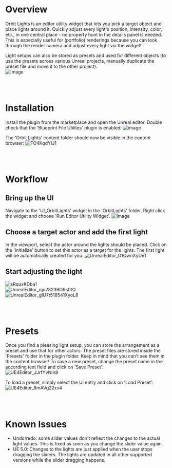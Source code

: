 # Overview
Orbit Lights is an editor utility widget that lets you pick a target object and place lights around it. Quickly adjust every light's position, intensity, color, etc., in one central place - no property hunt in the details panel is needed. This is especially useful for (portfolio) renderings because you can look through the render camera and adjust every light via the widget!

Light setups can also be stored as presets and used for different objects (to use the presets across various Unreal projects, manually duplicate the preset file and move it to the other project).<br>
![image](https://user-images.githubusercontent.com/63724445/212989663-9e1c1c82-b397-4f2b-b690-03ec4f25ccad.png)

<br>
<br>

# Installation
Install the plugin from the marketplace and open the Unreal editor. 
Double check that the 'Blueprint File Utilites' plugin is enabled!
![image](https://user-images.githubusercontent.com/63724445/212990043-782d0773-ed1b-4edb-bd5a-05f8a32e216f.png)


The 'Orbit Lights' content folder should now be visible in the content browser:
![FO4KqdYIJ1](https://user-images.githubusercontent.com/63724445/212994797-cb2ff6b0-b0d0-432e-958d-3562d847917f.jpg)

<br>
<br>


# Workflow
## Bring up the UI
Navigate to the 'UI_OrbitLights' widget in the 'OrbitLights' folder. Right click the widget and choose 'Run Editor Utility Widget'.
![image](https://user-images.githubusercontent.com/63724445/212994933-a03171ea-a8a2-422e-a3c5-3796c632152e.png)

## Choose a target actor and add the first light
In the viewport, select the actor around the lights should be placed. Click on the 'Initialize' button to set this actor as a target for the lights. The first light will be automatically created for you:
![UnrealEditor_G1QwnXyUeT](https://user-images.githubusercontent.com/63724445/212994516-19772094-4a24-494a-a9ec-700266e09037.gif)

## Start adjusting the light
![sRquxKDba1](https://user-images.githubusercontent.com/63724445/213864178-68fd5728-4ba7-4745-b835-c6a979b3997b.jpg) <br>
![UnrealEditor_nju2323BO9s0tQ](https://user-images.githubusercontent.com/63724445/213865345-4455e19c-1451-4e60-a8aa-e5751702c3e7.gif) <br>
![UnrealEditor_gIU7t516541XyoL8](https://user-images.githubusercontent.com/63724445/213865589-5f5582af-1931-4956-b3b0-df4b81f66b09.gif)<br>

<br>
<br>
  
# Presets
Once you find a pleasing light setup, you can store the arrangement as a preset and use that for other actors. The preset files are stored inside the 'Presets' folder in the plugin folder. Keep in mind that you can't see them in the content browser!
To save a new preset, change the preset name in the according text field and click on 'Save Preset': <br>
![UE4Editor_JJrfYvNIn8](https://user-images.githubusercontent.com/63724445/210876488-4e9c1a73-7ff3-4801-a53d-2342e2d73ebf.gif)

To load a preset, simply select the UI entry and click on 'Load Preset': <br>
![UE4Editor_8mAVg22xv4](https://user-images.githubusercontent.com/63724445/210876510-c2ad9278-a53e-4d2e-820c-31597aecf195.gif)

<br>
<br>

# Known Issues
- Undo/redo: some slider values don't reflect the changes to the actual light values. This is fixed as soon as you change the slider value again.
- UE 5.0: Changes to the lights are just applied when the user stops dragging the sliders. The lights are updated in all other supported versions while the slider dragging happens. 
